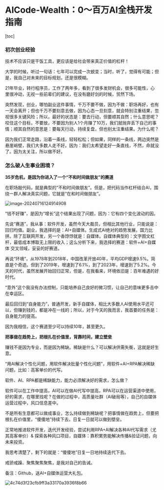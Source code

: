 # AICode-Wealth：0～百万AI全栈开发指南

[toc]





### 初次创业经验

技术不应该只是干饭工具，更应该是给社会带来真正价值的杠杆！

大学的时候，听过一句话：七年可以完成一次蜕变；当时，听了，觉得有可能；但是，我自己对未来的目标规划，还是很模糊。

21年毕业，转行程序员，工作了两年多，看到了很多发财机会，很多可能性，心里很冲动，无视一些前辈们的建议，在没有磨好剑的时候，贸然下场。

突然发现，创业，哪怕副业这件事情，千万不要不做，因为不做：职场再好，也有一天会离开；但也千万不要刻意去做，因为心态一旦刻意，就会特别注重结果，忽视很多关键风险；所以，最好的状态是：要去行动，但要顺其自然；什么意思呢？咬住这个目标，不要放，不要因为别人1个月赚了10万，我们就抛弃丢下自己的事情；顺其自然的意思是：要每天行动，持续复盘，但也别太注重结果。为什么呢？

因为我们正常走路，沿着一条线，轻轻松松；但如果，同样的一条线，两边突然是悬崖峭壁，我们大多数人走不好。因为：我们太希望走好一条直线，不然，命就没了。因为太关注，所以做不好。

### 怎么破人生事业困境？

**35岁危机，是因为你进入了一个“不和时间做朋友”的赛道**

在职场敲代码，就是典型的“不和时间做朋友”。但是，把代码当作杠杆结合AI，围绕一群人解决真实问题，它就是“在和时间做朋友”。

![image-20240716124914908](https://typora-xubang.oss-cn-hangzhou.aliyuncs.com/2024_xubang/image-20240716124914908.png?AI_make_money=VX_AI19858122061)

“钱不好赚”，是因为“增长”这个结果出现了问题，因为：它有四个变化波动的因。

先说“赛道”，我从事：软件开发，虽然今天大裁员，但相比其他行业，只能说是：回归均值。副业，我选择的是：AI+自媒体。生成式AI绝对的趋势发展，国力比拼。除了互联网开发，另一个香饽饽就是：自媒体。自媒体典型的：文字图文杠杆，最低成本博取无上限的收入；这么分析下来，我选择的赛道：软件+AI+自媒体 交叉领域，妥妥的好赛道。

再说“环境”，从1978年到2018年，中国改革开放40年，平均GDP增速9.5%。简直是个奇迹。但到了2019年，增速到了6.1%，到了2023年，增速到了5.2%。今天的时代，虽然发展开始回归正常，但是，在我看来，环境依旧是：百年难遇的好时代。

“意外”这个我没有办法控制，只能培养自己良好的微习惯，让自己的意味更多击中在幸运区。

最后回归到“自身能力”，普通开发，新手自媒体，相比大多数人AI使用水平还可以，但赚到钱的，都是冲在一线的；所以，对于今天的我而言，我首要的任务是：自身能力的提高。

因为我相信，这个赛道至少可以持续10年，甚至更久。



**把事做在趋势上，把根扎在价值里，背靠时间，建立壁垒**

赚钱不是因为专业，而是因为稀缺。稀缺是什么？可以解决供需失衡，这就是好生意。

“用AI解决个性化问题，用软件解决批量个性化问题”，用软件+AI+RPA解决稀缺问题，比如：高客单价的代写。

软件、AI、RPA都是稀缺能力，能力必须解决好的需求，怎么做？

软件可以在工作中提高，AI可以在做AI代写中提高，RPA可以在运营渠道中使用，好的需求，在哪里找呢？在做的过程中，高质量社群（AI破局等），自己的自媒体运营过程中，风口信息差中。



不是所有生意都可以做成事业，怎么持续做到稀缺呢？把事情做在趋势上，但要把根扎在价值里，“傻傻地”持续下去，日复一日就可以做到壁垒。

正常地推进软件开发，迭代开发经验，尝试利用RPA+AI解决各种AI代写需求（尤其高客单价）& 探索各种风口项目，自媒体：靠积累势能解决传播&验证问题，向未来投资。

我思考清楚了，剩下的就是：“傻傻地”日复一日地持续迭代下去。

戒骄戒躁、聚焦聚焦聚焦，是我对自己的告诫。

备注：Github，送AI+自媒体运营大礼包。

![4c74d3f23cfb9ff3a33170a3936f8b66](https://typora-xubang.oss-cn-hangzhou.aliyuncs.com/2024_xubang/4c74d3f23cfb9ff3a33170a3936f8b66.JPG?AI_make_money=VX_AI19858122061)













